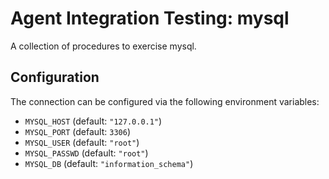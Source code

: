 # Agent Integration Testing:  mysql

A collection of procedures to exercise mysql.

## Configuration

The connection can be configured via the following environment variables:

  * `MYSQL_HOST` (default: `"127.0.0.1"`)
  * `MYSQL_PORT` (default: `3306`)
  * `MYSQL_USER` (default: `"root"`)
  * `MYSQL_PASSWD` (default: `"root"`)
  * `MYSQL_DB` (default: `"information_schema"`)

